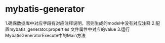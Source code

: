 # mybatis-generator
1.确保数据库中对应字段有对应注释说明，否则生成的model中没有对应注释
2.配置mybatis_generator.properties 文件属性中对应的value
3.运行MybatisGeneratorExecute中的Main方法
